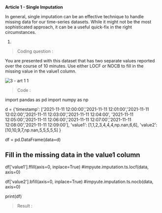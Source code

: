 **Article 1 - Single Imputation**

In general, single imputation can be an effective technique to handle missing data for our time-series datasets. While it might not be the most sophisticated approach, it can be a useful quick-fix in the right circumstances.

1.

  >   Coding question :

   You are presented with this dataset that has two separate values reported over the course of 10 minutes. Use either LOCF or NOCB to fill in the missing value in the value1 column.

  ![3 - art 1 1](https://user-images.githubusercontent.com/74751990/210445612-e7dcb440-a904-4e77-bbbf-a331707a6fec.jpg)

  >   Code  :

import pandas as pd
import numpy as np

d = {'timestamp': ['2021-11-11 12:00:00','2021-11-11 12:01:00','2021-11-11 12:02:00','2021-11-11 12:03:00','2021-11-11 12:04:00',
                    '2021-11-11 12:05:00','2021-11-11 12:06:00','2021-11-11 12:07:00','2021-11-11 12:08:00','2021-11-11 12:09:00'],
    'value1': [1,1,2,3,4,4,4,np.nan,6,6],
    'value2': [10,10,9,7,np.nan,5,5,5,5,5]
    }

df = pd.DataFrame(data=d)

## Fill in the missing data in the value1 column
df['value1'].ffill(axis=0, inplace=True)
#impyute.imputation.ts.locf(data, axis=0)

df['value2'].bfill(axis=0, inplace=True)
#impyute.imputation.ts.nocb(data, axis=0)

print(df)

  >   Result  :

